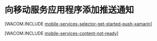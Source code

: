 <properties urlDisplayName="Get started with push notifications using .NET runtime mobile services for Xamarin Android apps" pageTitle="用于 Xamarin Android 应用程序的移动服务入门 - Azure 移动服务" metaKeywords="" description="了解如何使用 Azure 移动服务和通知中心将推送通知发送到 Xamarin Android 应用程序" metaCanonical="" services="mobile-services,notification-hubs" documentationCenter="Mobile" title="Get started with push notifications using .NET runtime mobile services" authors="donnam" solutions="" manager="dwrede" editor="mollybos" />

<tags 
wacn.date="04/11/2015"
ms.service="mobile-services" ms.workload="mobile" ms.tgt_pltfrm="mobile-xamarin-android" ms.devlang="dotnet" ms.topic="article" ms.date="09/24/2014" ms.author="donnam" />

# 向移动服务应用程序添加推送通知

[WACOM.INCLUDE [mobile-services-selector-get-started-push-xamarin](../includes/mobile-services-selector-get-started-push-xamarin.md)]

[WACOM.INCLUDE [mobile-services-content-not-ready](../includes/mobile-services-content-not-ready.md)]
